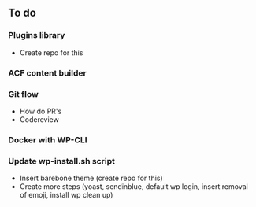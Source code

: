 ## To do

### Plugins library
- Create repo for this

### ACF content builder

### Git flow
 - How do PR's
 - Codereview
 
 ### Docker with WP-CLI
 
 ### Update wp-install.sh script
 - Insert barebone theme (create repo for this)
 - Create more steps (yoast, sendinblue, default wp login, insert removal of emoji, install wp clean up)

